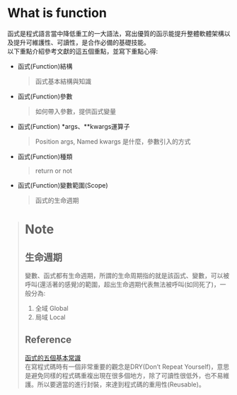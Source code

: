 # What is function
函式是程式語言當中降低重工的一大語法，寫出優質的函示能提升整體軟體架構以及提升可維護性、可讀性，是合作必備的基礎技能。   
以下重點介紹參考文獻的這五個重點，並寫下重點心得:
- 函式(Function)結構
  > 函式基本結構與知識
- 函式(Function)參數
  > 如何帶入參數，提供函式變量
- 函式(Function) *args、**kwargs運算子
  > Position args, Named kwargs 是什麼，參數引入的方式
- 函式(Function)種類
  > return or not
- 函式(Function)變數範圍(Scope)
  > 函式的生命週期

> # Note
> ## 生命週期
> 變數、函式都有生命週期，所謂的生命周期指的就是該函式、變數，可以被呼叫(還活著的感覺)的範圍，超出生命週期代表無法被呼叫(如同死了)，一般分為:   
> 1. 全域 Global
> 1. 局域 Local
> ## Reference 
> [函式的五個基本常識](https://www.learncodewithmike.com/2019/12/python-function.html)   
> 在寫程式碼時有一個非常重要的觀念是DRY(Don’t Repeat Yourself)，意思是避免同樣的程式碼重複出現在很多個地方，除了可讀性很低外，也不易維護。所以要適當的進行封裝，來達到程式碼的重用性(Reusable)。